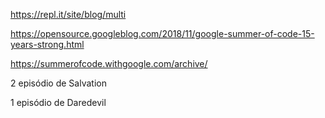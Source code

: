 https://repl.it/site/blog/multi

https://opensource.googleblog.com/2018/11/google-summer-of-code-15-years-strong.html

https://summerofcode.withgoogle.com/archive/

<p>2 episódio de Salvation</p>
<p>1 episódio de Daredevil</p>

